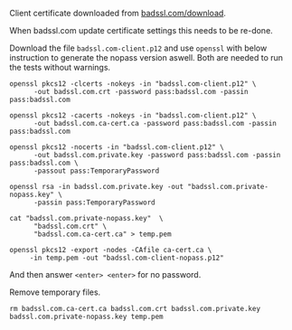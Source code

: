 Client certificate downloaded from [badssl.com/download](https://badssl.com/download/).

When badssl.com update certificate settings this needs to be re-done.

Download the file `badssl.com-client.p12` and use `openssl` with below instruction to generate the nopass version aswell.
Both are needed to run the tests without warnings.

```
openssl pkcs12 -clcerts -nokeys -in "badssl.com-client.p12" \
      -out badssl.com.crt -password pass:badssl.com -passin pass:badssl.com

openssl pkcs12 -cacerts -nokeys -in "badssl.com-client.p12" \
      -out badssl.com.ca-cert.ca -password pass:badssl.com -passin pass:badssl.com

openssl pkcs12 -nocerts -in "badssl.com-client.p12" \
      -out badssl.com.private.key -password pass:badssl.com -passin pass:badssl.com \
      -passout pass:TemporaryPassword

openssl rsa -in badssl.com.private.key -out "badssl.com.private-nopass.key" \
      -passin pass:TemporaryPassword

cat "badssl.com.private-nopass.key"  \
      "badssl.com.crt" \
      "badssl.com.ca-cert.ca" > temp.pem

openssl pkcs12 -export -nodes -CAfile ca-cert.ca \
     -in temp.pem -out "badssl.com-client-nopass.p12"
```

And then answer `<enter> <enter>` for no password.

Remove temporary files.

```
rm badssl.com.ca-cert.ca badssl.com.crt badssl.com.private.key badssl.com.private-nopass.key temp.pem
```
